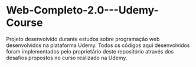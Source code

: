 # Web-Completo-2.0---Udemy-Course
Projeto desenvolvido durante estudos sobre programação web desenvolvidos na plataforma Udemy. Todos os códigos aqui desenvolvidos foram implementados pelo proprietário deste repositório através dos  desafios propostos no curso realizado na Udemy.
